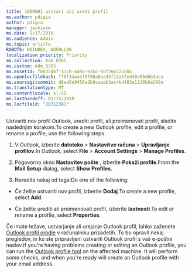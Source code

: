 ```yaml
---
title: 1800001 ustvari ali uredi profil
ms.author: pdigia
author: pdigia
manager: jackiesm
ms.date: 9/17/2018
ms.audience: Admin
ms.topic: article
ROBOTS: NOINDEX, NOFOLLOW
localization_priority: Priority
ms.collection: Adm_O365
ms.custom: Adm_O365
ms.assetid: f08354bf-43c0-449a-91bc-85f76672550a
ms.openlocfilehash: ff0f3aaa479f98a8ead4f11a5fed40e05d6b3aca
ms.sourcegitcommit: d6ea5e9458a2b8ceaab3ac4bd483e1130b9a398a
ms.translationtype: MT
ms.contentlocale: sl-SI
ms.lasthandoff: 01/15/2019
ms.locfileid: "28312381"
---
```

<span data-ttu-id="b44e4-102">Ustvariti nov profil Outlook, urediti profil, ali preimenovati profil, sledite naslednjim korakom.</span><span class="sxs-lookup"><span data-stu-id="b44e4-102">To create a new Outlook profile, edit a profile, or rename a profile, use the following steps.</span></span>
  
1. <span data-ttu-id="b44e4-103">V Outlook, izberite **datoteko** \> **Nastavitve računa** \> **Upravljanje profilov**.</span><span class="sxs-lookup"><span data-stu-id="b44e4-103">In Outlook, select **File** \> **Account Settings** \> **Manage Profiles**.</span></span>
    
2. <span data-ttu-id="b44e4-104">Pogovorno okno **Nastavitev pošte** , izberite **Pokaži profile**.</span><span class="sxs-lookup"><span data-stu-id="b44e4-104">From the **Mail Setup** dialog, select **Show Profiles**.</span></span>
    
3. <span data-ttu-id="b44e4-105">Naredite nekaj od tega:</span><span class="sxs-lookup"><span data-stu-id="b44e4-105">Do one of the following:</span></span>
    
  - <span data-ttu-id="b44e4-106">Če želite ustvariti nov profil, izberite **Dodaj**.</span><span class="sxs-lookup"><span data-stu-id="b44e4-106">To create a new profile, select **Add**.</span></span>
    
  - <span data-ttu-id="b44e4-107">Če želite urediti ali preimenovati profil, izberite **lastnosti**.</span><span class="sxs-lookup"><span data-stu-id="b44e4-107">To edit or rename a profile, select **Properties**.</span></span>
    
<span data-ttu-id="b44e4-p101">Če imate težave, ustvarjanje ali urejanje Outlook profil, lahko zaženete [Outlook profil orodje](https://aka.ms/SaRA-OutlookSetupProfile) v računalniku prizadetih. To bo opravil nekaj pregledov, in ko ste pripravljeni ustvariti Outlook profil s vaš e-poštni naslov.</span><span class="sxs-lookup"><span data-stu-id="b44e4-p101">If you're having problems creating or editing an Outlook profile, you can run the [Outlook profile tool](https://aka.ms/SaRA-OutlookSetupProfile) on the affected machine. It will perform some checks, and when you're ready will create an Outlook profile with your email address.</span></span> 
  

